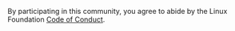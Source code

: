 By participating in this community, you agree to abide by the Linux Foundation [Code of Conduct](https://lfprojects.org/policies/code-of-conduct/).

